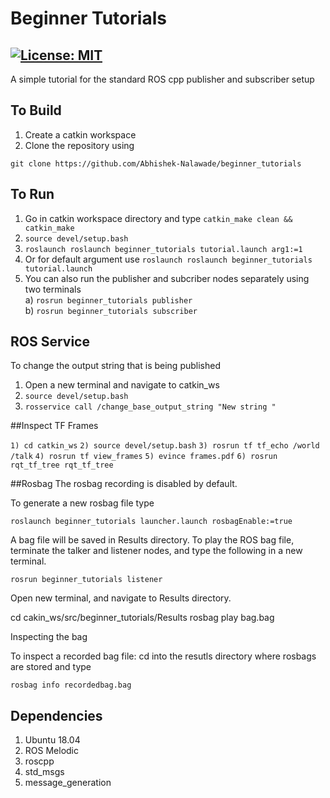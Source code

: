 # Beginner Tutorials
[![License: MIT](https://img.shields.io/badge/License-MIT-green.svg)](https://opensource.org/licenses/MIT)
-------

A simple tutorial for the standard ROS cpp publisher and subscriber setup


## To Build
1) Create a catkin workspace
2) Clone the repository using

```
git clone https://github.com/Abhishek-Nalawade/beginner_tutorials
```

## To Run
1) Go in catkin workspace directory and type ```catkin_make clean && catkin_make```
2) ```source devel/setup.bash```
3) ```roslaunch roslaunch beginner_tutorials tutorial.launch arg1:=1```
3) Or for default argument use ```roslaunch roslaunch beginner_tutorials tutorial.launch```
4) You can also run the publisher and subcriber nodes separately using two terminals\
	a) ```rosrun beginner_tutorials publisher```\
	b) ```rosrun beginner_tutorials subscriber```

## ROS Service
To change the output string that is being published
1) Open a new terminal and navigate to catkin_ws
2) ```source devel/setup.bash```
3) ```rosservice call /change_base_output_string "New string "```


##Inspect TF Frames

```1) cd catkin_ws```
```2) source devel/setup.bash```
```3) rosrun tf tf_echo /world /talk```
```4) rosrun tf view_frames```
```5) evince frames.pdf```
```6) rosrun rqt_tf_tree rqt_tf_tree```

##Rosbag
The rosbag recording is disabled by default.

To generate a new rosbag file type

```roslaunch beginner_tutorials launcher.launch rosbagEnable:=true```

A bag file will be saved in Results directory. To play the ROS bag file, terminate the talker and listener nodes, and type the following in a new terminal.

```rosrun beginner_tutorials listener```

Open new terminal, and navigate to Results directory.

cd cakin_ws/src/beginner_tutorials/Results
rosbag play bag.bag


Inspecting the bag

To inspect a recorded bag file: cd into the resutls directory where rosbags are stored and type

```rosbag info recordedbag.bag```



## Dependencies
1) Ubuntu 18.04
2) ROS Melodic
3) roscpp
4) std_msgs
5) message_generation
